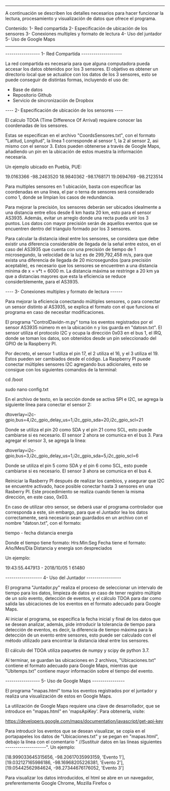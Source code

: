 ---------------------------------------------------------

A continuación se describen los detalles necesarios
para hacer funcionar la lectura, procesamiento
y visualización de datos que ofrece el programa.

Contenido:
	1- Red compartida
	2- Especificación de ubicación de los sensores
	3- Conexiones multiples y formato de lectura
	4- Uso del juntador
	5- Uso de Google Maps


--------------------------------------------------------


----------------- 1- Red Compartida --------------------

La red compartida es necesaria para que alguna computadora
pueda accesar los datos obtenidos por los 3 sensores. El objetivo
es obtener un directorio local que se actualice con los datos de
los 3 sensores, esto se puede conseguir de distintas formas,
incluyendo el uso de:

- Base de datos
- Repositorio Github
- Servicio de sincronización de Dropbox




---- 2- Especificación de ubicación de los sensores ----

El calculo TDOA (Time Difference Of Arrival) requiere conocer
las coordenadas de los sensores. 

Estas se especifican en el archivo "CoordsSensores.txt", con el
formato "Latitud, Longitud", la línea 1 corresponde al sensor 1,
la 2 al sensor 2, asi mismo con el sensor 3. Estos pueden
obtenerse a través de Google Maps, añadiendo un pin en la ubicación
de estos muestra la información necesaria.

Un ejemplo ubicado en Puebla, PUE:

19.0163366 -98.2463520
18.9840362 -98.1768171
19.0694769 -98.2123514

Para multiples sensores en 1 ubicación, basta con especificar
las coordenadas en una línea, el par o terna de sensores será
considerado como 1, donde se limpian los casos de redundancia.

Para mejorar la precisión, los sensores deberán ser ubicados
idealmente a una distancia entre ellos desde 6 km hasta 20 km,
esto para el sensor AS3935. Además, evitar un arreglo donde una 
recta pueda unir los 3 puntos. Los datos con mayor precisión serán
de aquellos eventos que se encuentren dentro del triangulo formado
por los 3 sensores.

Para calcular la distancia ideal entre los sensores, se considera
que debe existir una diferencia considerable de llegada de la señal
entre estos, en el caso del AS3935 que cuenta con una precisión
de tiempo de 1 microsegundo, la velocidad de la luz es de 
299,792,458 m/s, para que exista una diferencia de llegada de 20
microsegundos (para precisión aceptable), es necesario que los 
sensores se encuentren a una distancia mínima de x = v*t = 6000 m.
La distancia máxima se restringe a 20 km ya que a distancias mayores
que esta la eficiencia se reduce considerblemente, para el AS3935.




---- 3- Conexiones multiples y formato de lectura ------

Para mejorar la eficiencia conectando múltiples sensores, o para 
conectar un sensor distinto al AS3935, se explica el formato con 
el que funciona el programa en caso de necesitar modificaciones.

El programa "ControlDavidn-m.py" toma los eventos registrados por
el sensor AS3935 número m en la ubicación n y los guarda en 
"datosn.txt". El sensor utiliza el protocolo I2C y ocupa la 
dirección 0x03 en el bus 1, el IRQ, donde se toman los datos, son
obtenidos desde un pin seleccionado del GPIO de la Raspberry PI.

Por decreto, el sensor 1 utiliza el pin 17, el 2 utiliza el 16,
y el 3 utiliza el 19. Estos pueden ser cambiados desde el código.
La Raspberry PI puede conectar múltiples sensores I2C agregando
bus adicionales, esto se consigue con los siguientes comandos
de la terminal:

cd /boot

sudo nano config.txt

En el archivo de texto, en la sección donde se activa SPI e I2C,
se agrega la siguiente línea para conectar el sensor 2:

dtoverlay=i2c-gpio,bus=4,i2c_gpio_delay_us=1,i2c_gpio_sda=20,i2c_gpio_scl=21

Donde se utiliza el pin 20 como SDA y el pin 21 como SCL, esto
puede cambiarse si es necesario. El sensor 2 ahora se comunica en
el bus 3. Para agregar el sensor 3, se agrega la línea:

dtoverlay=i2c-gpio,bus=3,i2c_gpio_delay_us=1,i2c_gpio_sda=5,i2c_gpio_scl=6

Donde se utiliza el pin 5 como SDA y el pin 6 como SCL, esto
puede cambiarse si es necesario. El sensor 3 ahora se comunica en
el bus 4.

Reiniciar la Rasberry PI después de realizar los cambios, y asegurar
que I2C se encuentre activado, hace posible conectar hasta 3 sensores
en una Rasberry PI. Este procedimiento se realiza cuando tienen la
misma dirección, en este caso, 0x03.

En caso de utilizar otro sensor, se deberá usar el programa
controlador que corresponda a este, sin embargo, para que el Juntador
lea los datos correctamente, será necesario sean guardados en un
archivo con el nombre "datosn.txt", con el formato:

tiempo - fecha distancia energia

Donde el tiempo tiene formato: Hrs:Min:Seg
Fecha tiene el formato: Año/Mes/Día
Distancia y energía son despreciados

Un ejemplo:

19:43:55.447913 - 2018/10/05 1 61480




------------------ 4- Uso del Juntador -----------------

El programa "Juntador.py" realiza el proceso de seleccionar un 
intervalo de tiempo para los datos, limpieza de datos en caso 
de tener registro múltiple de un solo evento, detección de 
eventos, y el cálculo TDOA para dar como salida las ubicaciones 
de los eventos en el formato adecuado para Google Maps. 

Al iniciar el programa, se especifica la fecha inicial y final
de los datos que se desean analizar, además, pide introducir
la tolerancia de tiempo para detección de eventos, es decir, la
diferencia de tiempo máxima para la detección de un evento entre
sensores, esto puede ser calculado con el método utilizado para
encontrar la distancia ideal entre los sensores.

El cálculo del TDOA utiliza paquetes de numpy y scipy de python 3.7.

Al terminar, se guardan las ubicaciones en 2 archivos,
"Ubicaciones.txt" contiene el formato adecuado para Google Maps,
mientras que "Ubitemps.txt" contiene mayor información sobre
el tiempo del evento.




----------------- 5- Uso de Google Maps ----------------

El programa "mapas.html" toma los eventos registrados por el
juntador y realiza una visualización de estos en Google Maps.

La utilización de Google Maps requiere una clave de desarrollador,
que se introduce en "mapas.html" en 'mapsApiKey'. Para obtenerla,
visite:

https://developers.google.com/maps/documentation/javascript/get-api-key

Para introducir los eventos que se desean visualizar, se copia
en el portapapeles los datos de "Ubicaciones.txt" y se pegan
en "mapas.html", debajo la línea con el comentario " //Sustituir 
datos en las líneas siguientes --------------------". Un ejemplo:

[18.999033645315656, -98.20617035993159, 'Evento 1'],
[19.032127165986186, -98.16968205226381, 'Evento 2'],
[19.05442562984624, -98.27344676176052, 'Evento 3']

Para visualizar los datos introducidos, el html se abre en un
navegador, preferentemente Google Chrome, Mozilla Firefox o
